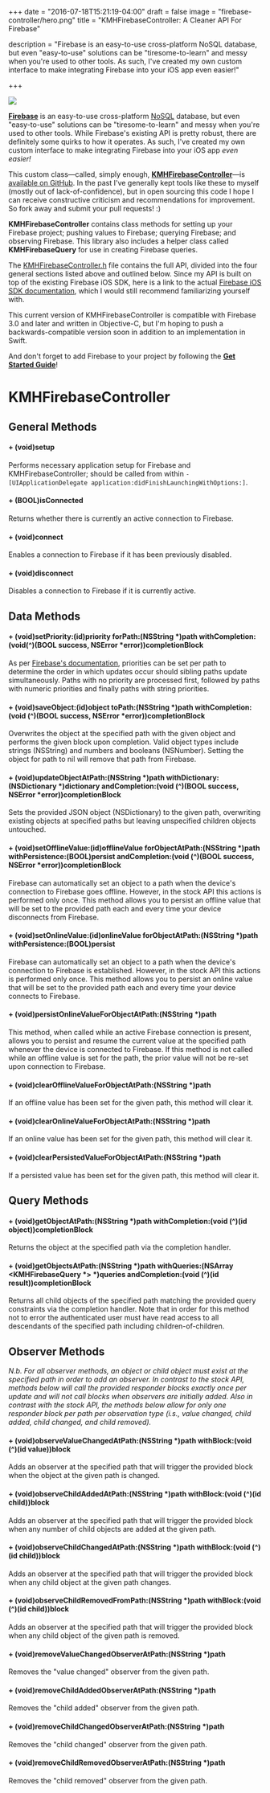 +++
date = "2016-07-18T15:21:19-04:00"
draft = false
image = "firebase-controller/hero.png"
title = "KMHFirebaseController: A Cleaner API For Firebase"

description = "Firebase is an easy-to-use cross-platform NoSQL database, but even \"easy-to-use\" solutions can be \"tiresome-to-learn\" and messy when you're used to other tools. As such, I've created my own custom interface to make integrating Firebase into your iOS app even easier!"

+++

<div class="figure">
<img src="/blog/images/firebase-controller/firebase_apple.png">
</div>

[**Firebase**](https://firebase.google.com/) is an easy-to-use cross-platform [NoSQL](https://en.wikipedia.org/wiki/NoSQL) database, but even "easy-to-use" solutions can be "tiresome-to-learn" and messy when you're used to other tools. While Firebase's existing API is pretty robust, there are definitely some quirks to how it operates. As such, I've created my own custom interface to make integrating Firebase into your iOS app *even easier!*

This custom class&mdash;called, simply enough, [**KMHFirebaseController**](https://github.com/kenmhaggerty/KMHFirebaseController)&mdash;is [available on GitHub](https://github.com/kenmhaggerty/KMHFirebaseController). In the past I've generally kept tools like these to myself (mostly out of lack-of-confidence), but in open sourcing this code I hope I can receive constructive criticism and recommendations for improvement. So fork away and submit your pull requests! :)

**KMHFirebaseController** contains class methods for setting up your Firebase project; pushing values to Firebase; querying Firebase; and observing Firebase. This library also includes a helper class called  **KMHFirebaseQuery** for use in creating Firebase queries.

The [KMHFirebaseController.h](https://github.com/kenmhaggerty/KMHFirebaseController/blob/master/KMHFirebaseController.h) file contains the full API, divided into the four general sections listed above and outlined below. Since my API is built on top of the existing Firebase iOS SDK, here is a link to the actual [Firebase iOS SDK documentation](https://firebase.google.com/docs/reference/ios/), which I would still recommend familiarizing yourself with.

This current version of KMHFirebaseController is compatible with Firebase 3.0 and later and written in Objective-C, but I'm hoping to push a backwards-compatible version soon in addition to an implementation in Swift.

And don't forget to add Firebase to your project by following the [**Get Started Guide**](https://firebase.google.com/docs/ios/setup)!

# KMHFirebaseController

## General Methods

#### + (void)setup
Performs necessary application setup for Firebase and KMHFirebaseController; should be called from within `-[UIApplicationDelegate application:didFinishLaunchingWithOptions:]`.

#### + (BOOL)isConnected
Returns whether there is currently an active connection to Firebase.

#### + (void)connect
Enables a connection to Firebase if it has been previously disabled.

#### + (void)disconnect
Disables a connection to Firebase if it is currently active.

## Data Methods

#### + (void)setPriority:(id)priority forPath:(NSString *)path withCompletion:(void(^)(BOOL success, NSError *error))completionBlock
As per [Firebase's documentation](https://firebase.google.com/docs/reference/ios/firebasedatabase/interface_f_i_r_database_reference#a137281e08179107ae2d575328facf825), priorities can be set per path to determine the order in which updates occur should sibling paths update simultaneously. Paths with no priority are processed first, followed by paths with numeric priorities and finally paths with string priorities.

#### + (void)saveObject:(id)object toPath:(NSString *)path withCompletion:(void (^)(BOOL success, NSError *error))completionBlock
Overwrites the object at the specified path with the given object and performs the given block upon completion. Valid object types include strings (NSString) and numbers and booleans (NSNumber). Setting the object for path to nil will remove that path from Firebase.

#### + (void)updateObjectAtPath:(NSString *)path withDictionary:(NSDictionary *)dictionary andCompletion:(void (^)(BOOL success, NSError *error))completionBlock
Sets the provided JSON object (NSDictionary) to the given path, overwriting existing objects at specified paths but leaving unspecified children objects untouched.

#### + (void)setOfflineValue:(id)offlineValue forObjectAtPath:(NSString *)path withPersistence:(BOOL)persist andCompletion:(void (^)(BOOL success, NSError *error))completionBlock
Firebase can automatically set an object to a path when the device's connection to Firebase goes offline. However, in the stock API this actions is performed only once. This method allows you to persist an offline value that will be set to the provided path each and every time your device disconnects from Firebase.

#### + (void)setOnlineValue:(id)onlineValue forObjectAtPath:(NSString *)path withPersistence:(BOOL)persist
Firebase can automatically set an object to a path when the device's connection to Firebase is established. However, in the stock API this actions is performed only once. This method allows you to persist an online value that will be set to the provided path each and every time your device connects to Firebase.

#### + (void)persistOnlineValueForObjectAtPath:(NSString *)path
This method, when called while an active Firebase connection is present, allows you to persist and resume the current value at the specified path whenever the device is connected to Firebase. If this method is not called while an offline value is set for the path, the prior value will not be re-set upon connection to Firebase.

#### + (void)clearOfflineValueForObjectAtPath:(NSString *)path
If an offline value has been set for the given path, this method will clear it.

#### + (void)clearOnlineValueForObjectAtPath:(NSString *)path
If an online value has been set for the given path, this method will clear it.

#### + (void)clearPersistedValueForObjectAtPath:(NSString *)path
If a persisted value has been set for the given path, this method will clear it.

## Query Methods

#### + (void)getObjectAtPath:(NSString *)path withCompletion:(void (^)(id object))completionBlock
Returns the object at the specified path via the completion handler.

#### + (void)getObjectsAtPath:(NSString *)path withQueries:(NSArray <KMHFirebaseQuery *> *)queries andCompletion:(void (^)(id result))completionBlock
Returns all child objects of the specified path matching the provided query constraints via the completion handler. Note that in order for this method not to error the authenticated user must have read access to all descendants of the specified path including children-of-children.

## Observer Methods
*N.b. For all observer methods, an object or child object must exist at the specified path in order to add an observer. In contrast to the stock API, methods below will call the provided responder blocks exactly once per update and will not call blocks when observers are initially added. Also in contrast with the stock API, the methods below allow for only one responder block per path per observation type (i.s., value changed, child added, child changed, and child removed).*

#### + (void)observeValueChangedAtPath:(NSString *)path withBlock:(void (^)(id value))block
Adds an observer at the specified path that will trigger the provided block when the object at the given path is changed.

#### + (void)observeChildAddedAtPath:(NSString *)path withBlock:(void (^)(id child))block
Adds an observer at the specified path that will trigger the provided block when any number of child objects are added at the given path.

#### + (void)observeChildChangedAtPath:(NSString *)path withBlock:(void (^)(id child))block
Adds an observer at the specified path that will trigger the provided block when any child object at the given path changes.

#### + (void)observeChildRemovedFromPath:(NSString *)path withBlock:(void (^)(id child))block
Adds an observer at the specified path that will trigger the provided block when any child object of the given path is removed.

#### + (void)removeValueChangedObserverAtPath:(NSString *)path
Removes the "value changed" observer from the given path.

#### + (void)removeChildAddedObserverAtPath:(NSString *)path
Removes the "child added" observer from the given path.

#### + (void)removeChildChangedObserverAtPath:(NSString *)path
Removes the "child changed" observer from the given path.

#### + (void)removeChildRemovedObserverAtPath:(NSString *)path
Removes the "child removed" observer from the given path.
